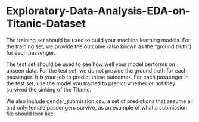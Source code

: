 # Exploratory-Data-Analysis-EDA-on-Titanic-Dataset
The training set should be used to build your machine learning models. For the training set, we provide the outcome (also known as the “ground truth”) for each passenger. 

The test set should be used to see how well your model performs on unseen data. For the test set, we do not provide the ground truth for each passenger. 
It is your job to predict these outcomes. For each passenger in the test set, use the model you trained to predict whether or not they survived the sinking of the Titanic.

We also include gender_submission.csv, a set of predictions that assume all and only female passengers survive, as an example of what a submission file should look like.
